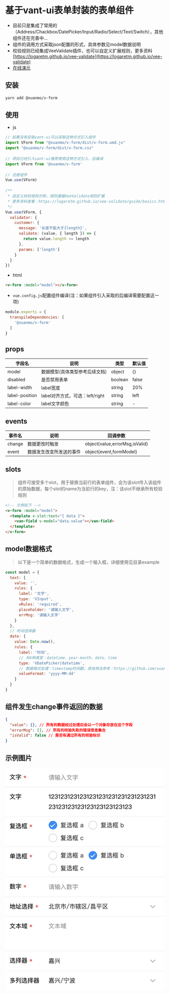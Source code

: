 # 基于vant-ui表单封装的表单组件
* 目前只是集成了常用的（Address/Chackbox/DatePicker/Input/Radio/Select/Text/Switch），其他组件还在完善中...
* 组件的调用方式采取json配置的形式，具体参数见model数据说明
* 校验规则已经集成VeeValidate插件，也可以自定义扩展规则，更多资料 [https://logaretm.github.io/vee-validate](https://logaretm.github.io/vee-validate)
* [在线演示](https://codesandbox.io/s/v-formshili-3hs2c)

## 安装
```bash
yarn add @xuanmo/v-form
```

## 使用

- js
```js
// 如果没有安装vant-ui可以采取这种方式引入组件
import VForm from "@xuanmo/v-form/dist/v-form.umd.js"
import "@xuanmo/v-form/dist/v-form.css"

// 项目已经引入vant-ui推荐使用这种方式引入，后编译
import VForm from '@xuanmo/v-form'

// 注册组件
Vue.use(VForm)

/**
 * 自定义校验规则示例，规则遵循VeeValidate规则扩展
 * 更多资料查看：https://logaretm.github.io/vee-validate/guide/basics.html#validation-provider
 */
Vue.use(VForm, {
  validator: {
    customer: {
      message: '长度不能大于{length}',
      validate: (value, { length }) => {
        return value.length <= length
      },
      params: ['length']
    }
  }
})
```

- html
```html
<v-form :model="model"></v-form>
```

- `vue.config.js`配置组件编译(注：如果组件引入采取的后编译需要配置这一项)
```js
module.exports = {
  transpileDependencies: [
    '@xuanmo/v-form'
  ]
}
```

## props

|字段名|说明|类型|默认值
|---|---|---|---|
|model|数据模型(具体类型参考后续文档)|object|{}|
|disabled|是否禁用表单|boolean|false|
|label-width|label宽度|string|20%|
|label-position|label对齐方式，可选：left/right|string|left|
|label-color|label文字颜色|string|-|

## events

|事件名|说明|回调参数
|---|---|---|
|change|数据更改时触发|object{value,errorMsg,isValid}|
|event|数据发生改变所发送的事件|object{event,formModel}|

## slots
> 组件可接受多个slot，用于替换当前行的表单组件，会为该slot传入该组件的原始数据，每个slot的name为当前行的key，注：该slot不继承所有校验规则
```html
<!-- 示例如下 -->
<v-form :model="model">
  <template v-slot:text="{ data }">
    <van-field v-model="data.value"></van-field>
  </template>
</v-form>
```

## model数据格式
> 以下是一个简单的数据格式，生成一个输入框，详细使用见目录example

```js
const model = {
  text: {
    value: '',
    rules: {
      label: '文字',
      type: 'VInput',
      vRules: 'required',
      placeholder: '请输入文字',
      errMsg: '请输入文字'
    }
  },
  // 时间选择器
  date: {
    value: Date.now(),
    rules: {
      label: '时间',
      // 共4种类型：datetime、year-month、date、time
      type: 'VDatePicker|datetime',
      // 数据格式处理：timestamp时间戳，其他用法参考：https://github.com/xuanmos/datejs
      valueFormat: 'yyyy-MM-dd'
    }
  }
}
```

## 组件发生change事件返回的数据
```json
{
  "value": {}, // 所有的数据经过处理后会以一个对象存放在这个字段
  "errorMsg": [], // 所有的校验失败的错误信息集合
  "isValid": false // 是否有通过所有的校验标识
}
```

## 示例图片

![示例](./example/assets/example.png)
